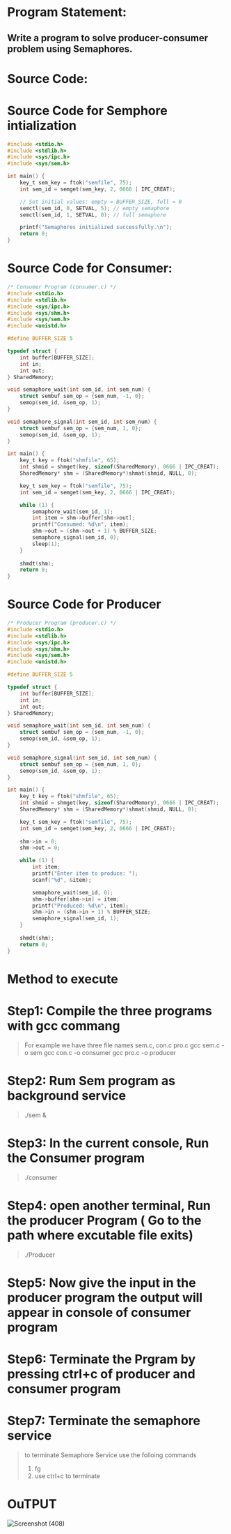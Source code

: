 # Program Statement:
## Write a program to solve producer-consumer problem using Semaphores.
# Source Code:
# Source Code for Semphore intialization
```c
#include <stdio.h>
#include <stdlib.h>
#include <sys/ipc.h>
#include <sys/sem.h>

int main() {
    key_t sem_key = ftok("semfile", 75);
    int sem_id = semget(sem_key, 2, 0666 | IPC_CREAT);

    // Set initial values: empty = BUFFER_SIZE, full = 0
    semctl(sem_id, 0, SETVAL, 5); // empty semaphore
    semctl(sem_id, 1, SETVAL, 0); // full semaphore

    printf("Semaphores initialized successfully.\n");
    return 0;
}
```
# Source Code for Consumer:
```c
/* Consumer Program (consumer.c) */
#include <stdio.h>
#include <stdlib.h>
#include <sys/ipc.h>
#include <sys/shm.h>
#include <sys/sem.h>
#include <unistd.h>

#define BUFFER_SIZE 5

typedef struct {
    int buffer[BUFFER_SIZE];
    int in;
    int out;
} SharedMemory;

void semaphore_wait(int sem_id, int sem_num) {
    struct sembuf sem_op = {sem_num, -1, 0};
    semop(sem_id, &sem_op, 1);
}

void semaphore_signal(int sem_id, int sem_num) {
    struct sembuf sem_op = {sem_num, 1, 0};
    semop(sem_id, &sem_op, 1);
}

int main() {
    key_t key = ftok("shmfile", 65);
    int shmid = shmget(key, sizeof(SharedMemory), 0666 | IPC_CREAT);
    SharedMemory* shm = (SharedMemory*)shmat(shmid, NULL, 0);

    key_t sem_key = ftok("semfile", 75);
    int sem_id = semget(sem_key, 2, 0666 | IPC_CREAT);

    while (1) {
        semaphore_wait(sem_id, 1);
        int item = shm->buffer[shm->out];
        printf("Consumed: %d\n", item);
        shm->out = (shm->out + 1) % BUFFER_SIZE;
        semaphore_signal(sem_id, 0);
        sleep(1);
    }
    
    shmdt(shm);
    return 0;
}
```
# Source Code for Producer
```c
/* Producer Program (producer.c) */
#include <stdio.h>
#include <stdlib.h>
#include <sys/ipc.h>
#include <sys/shm.h>
#include <sys/sem.h>
#include <unistd.h>

#define BUFFER_SIZE 5

typedef struct {
    int buffer[BUFFER_SIZE];
    int in;
    int out;
} SharedMemory;

void semaphore_wait(int sem_id, int sem_num) {
    struct sembuf sem_op = {sem_num, -1, 0};
    semop(sem_id, &sem_op, 1);
}

void semaphore_signal(int sem_id, int sem_num) {
    struct sembuf sem_op = {sem_num, 1, 0};
    semop(sem_id, &sem_op, 1);
}

int main() {
    key_t key = ftok("shmfile", 65);
    int shmid = shmget(key, sizeof(SharedMemory), 0666 | IPC_CREAT);
    SharedMemory* shm = (SharedMemory*)shmat(shmid, NULL, 0);

    key_t sem_key = ftok("semfile", 75);
    int sem_id = semget(sem_key, 2, 0666 | IPC_CREAT);
    
    shm->in = 0;
    shm->out = 0;

    while (1) {
        int item;
        printf("Enter item to produce: ");
        scanf("%d", &item);

        semaphore_wait(sem_id, 0);
        shm->buffer[shm->in] = item;
        printf("Produced: %d\n", item);
        shm->in = (shm->in + 1) % BUFFER_SIZE;
        semaphore_signal(sem_id, 1);
    }
    
    shmdt(shm);
    return 0;
}

```
# Method to execute
# Step1: Compile the three programs with gcc commang
>  For example we have three file names sem.c, con.c pro.c
>  gcc sem.c -o sem
>  gcc con.c -o consumer
>  gcc pro.c -o producer
# Step2: Rum Sem program as background service
> ./sem &
# Step3: In the current console, Run the Consumer program
> ./consumer
# Step4: open another terminal, Run the producer Program ( Go to the path where excutable file exits)
> ./Producer
# Step5: Now give the input in the producer program the output will appear in console of consumer program
# Step6: Terminate the Prgram by pressing ctrl+c of producer and consumer program
# Step7: Terminate the semaphore service
> to terminate Semaphore Service use the folloing commands
>  1. fg
>  2. use ctrl+c to terminate

# OuTPUT
![Screenshot (408)](https://github.com/user-attachments/assets/59e7098c-3f7f-46d3-97f9-a9d2bfd9f65b)

